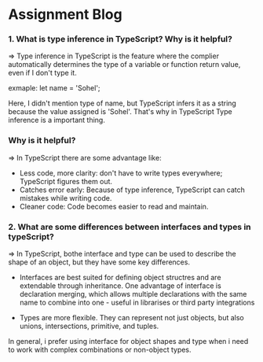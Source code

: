 # Assignment Blog

### 1. What is type inference in TypeScript? Why is it helpful?

=> Type inference in TypeScript is the feature where the complier automatically determines the type of a variable or function return value, even if I don't type it.

exmaple:
let name = 'Sohel';

Here, I didn't mention type of name, but TypeScript infers it as a string because the value assigned is 'Sohel'. That's why in TypeScript Type inference is a important thing.

### Why is it helpful?

=> In TypeScript there are some advantage like:

- Less code, more clarity: don't have to write types everywhere; TypeScript figures them out.
- Catches error early: Because of type inference, TypeScript can catch mistakes while writing code.
- Cleaner code: Code becomes easier to read and maintain.

### 2. What are some differences between interfaces and types in typeScript?

=> In TypeScript, bothe interface and type can be used to describe the shape of an object, but they have some key differences.

- Interfaces are best suited for defining object structres and are extendable through inheritance. One advantage of interface is declaration merging, which allows multiple declarations with the same name to combine into one - useful in librarises or third party integrations

- Types are more flexible. They can represent not just objects, but also unions, intersections, primitive, and tuples.

In general, i prefer using interface for object shapes and type when i need to work with complex combinations or non-object types.
